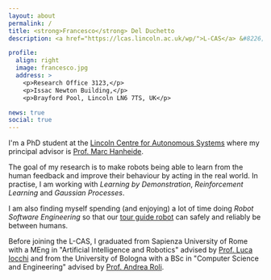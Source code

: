 ```yaml
---
layout: about
permalink: /
title: <strong>Francesco</strong> Del Duchetto
description: <a href="https://lcas.lincoln.ac.uk/wp/">L-CAS</a> &#8226; <a href="https://www.lincoln.ac.uk/home/socs/">School of Computer Science</a> &#8226; <a href="http://lincoln.ac.uk/home/">University of Lincoln</a>

profile:
  align: right
  image: francesco.jpg
  address: >
    <p>Research Office 3123,</p>
    <p>Issac Newton Building,</p>
    <p>Brayford Pool, Lincoln LN6 7TS, UK</p>

news: true
social: true
---
```


I'm a PhD student at the <a href="https://lcas.lincoln.ac.uk/wp/">Lincoln Centre for Autonomous Systems</a> where my principal advisor is <a href="https://www.hanheide.net/">Prof. Marc Hanheide</a>.  

The goal of my research is to make robots being able to learn from the human feedback and improve their behaviour by acting in the real world. In practise, I am working with _Learning by Demonstration_, _Reinforcement Learning_ and _Gaussian Processes_.

I am also finding myself spending (and enjoying) a lot of time doing _Robot Software Engineering_ so that our <a href="https://lcas.lincoln.ac.uk/wp/projects/lindsey-a-robot-tour-guide/">tour guide robot</a> can safely and reliably be between humans.

Before joining the L-CAS, I graduated from Sapienza University of Rome with a MEng in "Artificial Intelligence and Robotics" advised by <a href="https://sites.google.com/a/dis.uniroma1.it/iocchi/home">Prof. Luca Iocchi</a> and from the University of Bologna with a BSc in "Computer Science and Engineering" advised by <a href="https://www.unibo.it/sitoweb/andrea.roli/en">Prof. Andrea Roli</a>.
